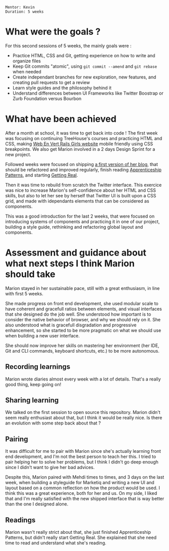 ```
Mentor: Kevin
Duration: 5 weeks
```

# What were the goals ?
For this second sessions of 5 weeks, the mainly goals were :

- Practice HTML, CSS and Git, getting experience on how to write and organize files
- Keep Git commits "atomic", using `git commit --amend` and `git rebase` when needed
- Create independant branches for new exploration, new features, and creating pull requests to get a review
- Learn style guides and the philosophy behind it
- Understand differences between UI Frameworks like Twitter Boostrap or Zurb Foundation versus Bourbon
 

# What have been achieved
After a month at school, it was time to get back into code ! The first week was focusing on continuing TreeHouse's courses and practicing HTML and CSS, making [Web En Vert Rails Girls website](http://railsgirls.webenvert.fr/) mobile friendly using CSS breakpoints. We also get Marion involved in a 2 days Design Sprint for a new project.

Followed weeks were focused on shipping [a first version of her blog](http://marioncouesnon.github.io/the-unicorn-trail/), that should be refactored and improved regularly, finish reading [Apprenticeship Patterns](http://www.amazon.com/Apprenticeship-Patterns-Guidance-Aspiring-Craftsman/dp/0596518382), and starting [Getting Real](https://gettingreal.37signals.com/).

Then it was time to rebuild from scratch the Twitter interface. This exercice was nice to increase Marion's self-confidence about her HTML and CSS skills, but also to let her see by herself that Twitter UI is built upon a CSS grid, and made with idependants elements that can be considered as components.

This was a good introduction for the last 2 weeks, that were focused on introducing systems of components and practicing it in one of our project, building a style guide, rethinking and refactoring global layout and components.

# Assessment and guidance about what next steps I think Marion should take
Marion stayed in her sustainable pace, still with a great enthusiasm, in line with first 5 weeks.

She made progress on front end development, she used modular scale to have coherent and gracefull ratios between elements, and visual interfaces that she designed do the job well.
She understood how important is to consider the native behavior of browser, and why we should rely on it. She also understood what is gracefull disgradation and progressive enhancement, so she started to be more pragmatic on what we should use when building a new user interface.

She should now improve her skills on mastering her environment (her IDE, Git and CLI commands, keyboard shortcuts, etc.) to be more autonomous.

## Recording learnings
Marion wrote diaries almost every week with a lot of details. That's a really good thing, keep going on!

## Sharing learning
We talked on the first session to open source this repository. Marion didn't seem really enthusiast about that, but I think it would be really nice. Is there an evolution with some step back about that ?

## Pairing
It was difficult for me to pair with Marion since she's actually learning front end development, and I'm not the best person to teach her this. I tried to pair helping her to solve her problems, but I think I didn't go deep enough since I didn't want to give her bad advices.

Despite this, Marion paired with Mehdi times to times, and 3 days on the last week, when building a styleguide for Marketiq and writing a new UI and layout based on a common reflection on how the product would be used. I think this was a great experience, both for her and us. On my side, I liked that and I'm really satisfied with the new shipped interface that is way better than the one I designed alone.

## Readings
Marion wasn't really strict about that, she just finished Apprenticeship Patterns, but didn't really start Getting Real. She explained that she need time to read and understand what she's reading.
